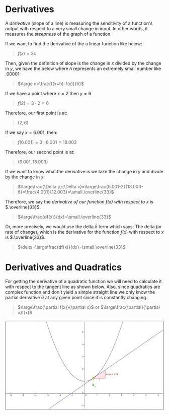 # Derivatives

A *derivative* (slope of a line) is measuring the sensitivity of a function's output with respect to a very small change in  input. In other words, it measures the *steepness* of the graph of a function.

If we want to find the derivative of the a linear function like below:

> $f(x)=3x$

Then, given the definition of slope is the change in $x$ divided by the change in $y$, we have the below where $h$ represents an extremely small number like $.00001$:

> $\large d=\frac{f(x+h)-f(x)}{h}$

If we have a point where $x=2$ then $y=6$

> $f(2)=3\cdot2=6$ 

Therefore, our first point is at:

> $(2,6)$

If we say $x=6.001$, then:

> $f(6.001)=3\cdot6.001=18.003$

Therefore, our second point is at:

> $(6.001,18.003)$

If we want to know what the derivative is we take the change in $y$ and divide by the change in $x$:

> $\large\frac{\Delta y}{\Delta x}=\large\frac{6.001-2}{18.003-6}=\frac{4.001}{12.003}=\small.\overline{33}$

Therefore, we say the *derivative of our function $f(x)$ with respect to* $x$ is $.\overline{33}$.

> $\large\frac{df(x)}{dx}=\small.\overline{33}$

Or, more precisely, we would use the delta $\delta$ term which says: The delta (or rate of change), which is the derivative for the function $f(x)$ with respect to $x$ is $.\overline{33}$.

> $\delta=\large\frac{df(x)}{dx}=\small.\overline{33}$

# Derivatives and Quadratics

For getting the derivative of a quadratic function we will need to calculate it with respect to the tangent line as shown below. Also, since quadratics are complex function and don't yield a simple straight line we only know the partial derivative $\partial$ at any given point since it is constantly changing.

> $\large\frac{\partial f(x)}{\partial x}$ or $\large\frac{\partial}{\partial x}f(x)$

![Derivative of a Quadratic](../images/calculus/derivative_quadratic.png)